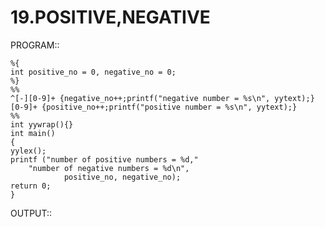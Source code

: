 # 19.POSITIVE,NEGATIVE

PROGRAM::

	%{
	int positive_no = 0, negative_no = 0;
	%}
	%%
	^[-][0-9]+ {negative_no++;printf("negative number = %s\n", yytext);}
	[0-9]+ {positive_no++;printf("positive number = %s\n", yytext);} 	
	%%
	int yywrap(){}
	int main()											
	{
	yylex();
	printf ("number of positive numbers = %d,"
		"number of negative numbers = %d\n",
				positive_no, negative_no);
	return 0;
	}
 
OUTPUT::

